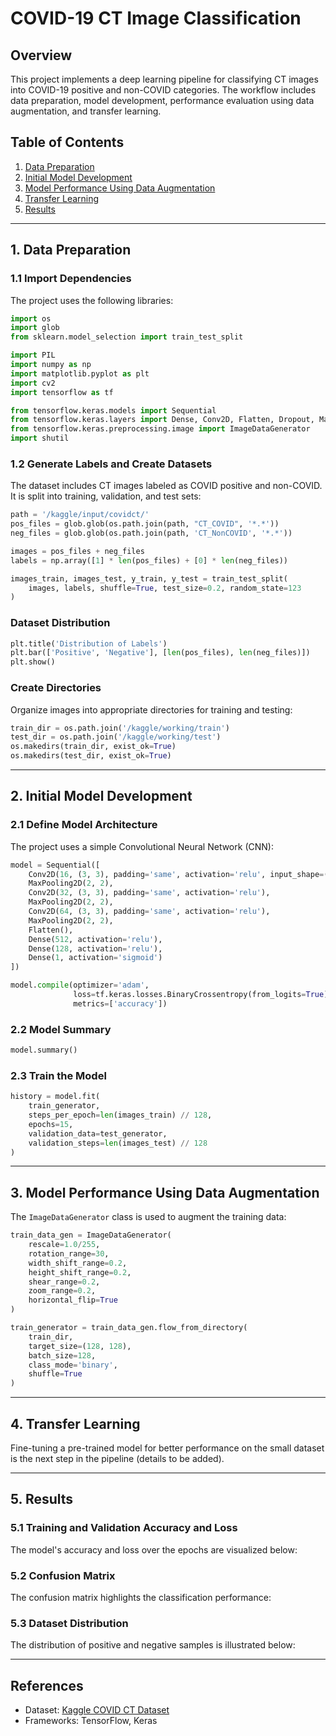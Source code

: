 # COVID-19 CT Image Classification

## Overview
This project implements a deep learning pipeline for classifying CT images into COVID-19 positive and non-COVID categories. The workflow includes data preparation, model development, performance evaluation using data augmentation, and transfer learning.

## Table of Contents
1. [Data Preparation](#data-preparation)
2. [Initial Model Development](#initial-model-development)
3. [Model Performance Using Data Augmentation](#model-performance-using-data-augmentation)
4. [Transfer Learning](#transfer-learning)
5. [Results](#results)

---

## 1. Data Preparation

### 1.1 Import Dependencies
The project uses the following libraries:
```python
import os
import glob
from sklearn.model_selection import train_test_split

import PIL
import numpy as np
import matplotlib.pyplot as plt
import cv2
import tensorflow as tf

from tensorflow.keras.models import Sequential
from tensorflow.keras.layers import Dense, Conv2D, Flatten, Dropout, MaxPooling2D
from tensorflow.keras.preprocessing.image import ImageDataGenerator
import shutil
```

### 1.2 Generate Labels and Create Datasets
The dataset includes CT images labeled as COVID positive and non-COVID. It is split into training, validation, and test sets:
```python
path = '/kaggle/input/covidct/'
pos_files = glob.glob(os.path.join(path, "CT_COVID", '*.*'))
neg_files = glob.glob(os.path.join(path, 'CT_NonCOVID', '*.*'))

images = pos_files + neg_files
labels = np.array([1] * len(pos_files) + [0] * len(neg_files))

images_train, images_test, y_train, y_test = train_test_split(
    images, labels, shuffle=True, test_size=0.2, random_state=123
)
```

### Dataset Distribution
```python
plt.title('Distribution of Labels')
plt.bar(['Positive', 'Negative'], [len(pos_files), len(neg_files)])
plt.show()
```

### Create Directories
Organize images into appropriate directories for training and testing:
```python
train_dir = os.path.join('/kaggle/working/train')
test_dir = os.path.join('/kaggle/working/test')
os.makedirs(train_dir, exist_ok=True)
os.makedirs(test_dir, exist_ok=True)
```

---

## 2. Initial Model Development

### 2.1 Define Model Architecture
The project uses a simple Convolutional Neural Network (CNN):
```python
model = Sequential([
    Conv2D(16, (3, 3), padding='same', activation='relu', input_shape=(128, 128, 3)),
    MaxPooling2D(2, 2),
    Conv2D(32, (3, 3), padding='same', activation='relu'),
    MaxPooling2D(2, 2),
    Conv2D(64, (3, 3), padding='same', activation='relu'),
    MaxPooling2D(2, 2),
    Flatten(),
    Dense(512, activation='relu'),
    Dense(128, activation='relu'),
    Dense(1, activation='sigmoid')
])

model.compile(optimizer='adam',
              loss=tf.keras.losses.BinaryCrossentropy(from_logits=True),
              metrics=['accuracy'])
```

### 2.2 Model Summary
```python
model.summary()
```

### 2.3 Train the Model
```python
history = model.fit(
    train_generator,
    steps_per_epoch=len(images_train) // 128,
    epochs=15,
    validation_data=test_generator,
    validation_steps=len(images_test) // 128
)
```

---

## 3. Model Performance Using Data Augmentation
The `ImageDataGenerator` class is used to augment the training data:
```python
train_data_gen = ImageDataGenerator(
    rescale=1.0/255,
    rotation_range=30,
    width_shift_range=0.2,
    height_shift_range=0.2,
    shear_range=0.2,
    zoom_range=0.2,
    horizontal_flip=True
)

train_generator = train_data_gen.flow_from_directory(
    train_dir,
    target_size=(128, 128),
    batch_size=128,
    class_mode='binary',
    shuffle=True
)
```

---

## 4. Transfer Learning
Fine-tuning a pre-trained model for better performance on the small dataset is the next step in the pipeline (details to be added).

---

## 5. Results

### 5.1 Training and Validation Accuracy and Loss
The model's accuracy and loss over the epochs are visualized below:


### 5.2 Confusion Matrix
The confusion matrix highlights the classification performance:


### 5.3 Dataset Distribution
The distribution of positive and negative samples is illustrated below:


---

## References
- Dataset: [Kaggle COVID CT Dataset](https://www.kaggle.com)
- Frameworks: TensorFlow, Keras
